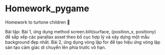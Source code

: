 # Homework_pygame
Homework to turtone children 👿

Bài tập:
Bài 1, ứng dụng method screen.blit(surface, (position_x, positiony) để sắp xếp các parallax asset theo bố cục hợp lý và xây dựng một mẫu background đẹp nhất.
Bài 2, ứng dụng vòng lặp for để tạo hiệu ứng vòng lặp sàn tạo cảm giác di chuyển lên phía trước vô hạn.

